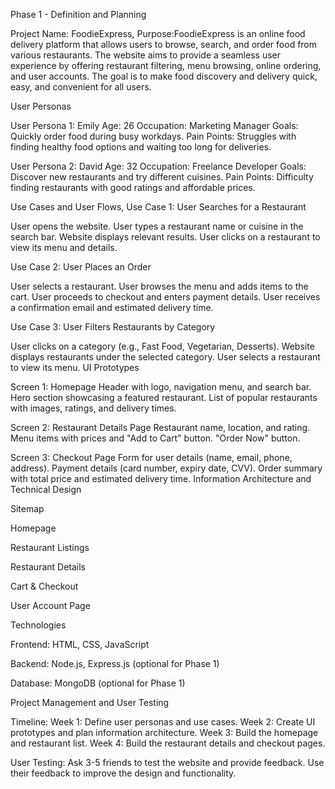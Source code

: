 Phase 1 - Definition and Planning

Project Name: FoodieExpress,
Purpose:FoodieExpress is an online food delivery platform that allows users to browse, search, and order food from various restaurants. The website aims to provide a seamless user experience by offering restaurant filtering, menu browsing, online ordering, and user accounts. The goal is to make food discovery and delivery quick, easy, and convenient for all users.

User Personas

User Persona 1:
Emily
Age: 26
Occupation: Marketing Manager
Goals: Quickly order food during busy workdays.
Pain Points: Struggles with finding healthy food options and waiting too long for deliveries.

User Persona 2: David
Age: 32
Occupation: Freelance Developer
Goals: Discover new restaurants and try different cuisines.
Pain Points: Difficulty finding restaurants with good ratings and affordable prices.

Use Cases and User Flows,
Use Case 1: User Searches for a Restaurant

User opens the website.
User types a restaurant name or cuisine in the search bar.
Website displays relevant results.
User clicks on a restaurant to view its menu and details.

Use Case 2: User Places an Order

User selects a restaurant.
User browses the menu and adds items to the cart.
User proceeds to checkout and enters payment details.
User receives a confirmation email and estimated delivery time.

Use Case 3: User Filters Restaurants by Category

User clicks on a category (e.g., Fast Food, Vegetarian, Desserts).
Website displays restaurants under the selected category.
User selects a restaurant to view its menu.
UI Prototypes

Screen 1: Homepage
Header with logo, navigation menu, and search bar.
Hero section showcasing a featured restaurant.
List of popular restaurants with images, ratings, and delivery times.

Screen 2: Restaurant Details Page
Restaurant name, location, and rating.
Menu items with prices and "Add to Cart" button.
"Order Now" button.

Screen 3: Checkout Page
Form for user details (name, email, phone, address).
Payment details (card number, expiry date, CVV).
Order summary with total price and estimated delivery time.
Information Architecture and Technical Design

Sitemap

Homepage

Restaurant Listings

Restaurant Details

Cart & Checkout

User Account Page

Technologies

Frontend: HTML, CSS, JavaScript

Backend: Node.js, Express.js (optional for Phase 1)

Database: MongoDB (optional for Phase 1)

Project Management and User Testing

Timeline:
Week 1: Define user personas and use cases.
Week 2: Create UI prototypes and plan information architecture.
Week 3: Build the homepage and restaurant list.
Week 4: Build the restaurant details and checkout pages.

User Testing:
Ask 3-5 friends to test the website and provide feedback.
Use their feedback to improve the design and functionality.

